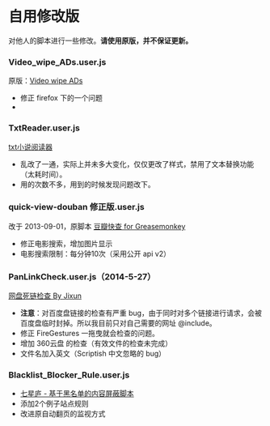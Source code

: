 自用修改版
=========

对他人的脚本进行一些修改。**请使用原版，并不保证更新。**

### Video_wipe_ADs.user.js

原版：[Video wipe ADs](https://greasyfork.org/scripts/358-video-wipe-ads)

 - 修正 firefox 下的一个问题
 - 

### TxtReader.user.js

[txt小说阅读器 ](http://userscripts.org:8080/scripts/show/185278)

 - 乱改了一通，实际上并未多大变化，仅仅更改了样式，禁用了文本替换功能（太耗时间）。
 - 用的次数不多，用到的时候发现问题改下。

### quick-view-douban 修正版.user.js

改于 2013-09-01，原脚本 [豆瓣快查 for Greasemonkey](http://userscripts.org:8080/scripts/show/129416)

 - 修正电影搜索，增加图片显示
 - 电影搜索限制：每分钟10次（采用公开 api v2）

### PanLinkCheck.user.js（2014-5-27）

[网盘死链检查 By Jixun](https://greasyfork.org/scripts/1262)

 - **注意**：对百度盘链接的检查有严重 bug，由于同时对多个链接进行请求，会被百度盘临时封掉。所以我目前只对自己需要的网址 @include。
 - 修正 FireGestures 一拖曳就会检查的问题。
 - 增加 360云盘 的检查（有效文件的检查未完成）
 - 文件名加入英文（Scriptish 中文忽略的 bug）

### Blacklist_Blocker_Rule.user.js

 - [七星庐 - 基于黑名单的内容屏蔽脚本](http://qixinglu.com/post/blacklist_blocker_greasemonkey_script.html)
 - 添加2个例子站点规则
 - 改进原自动翻页的监视方式